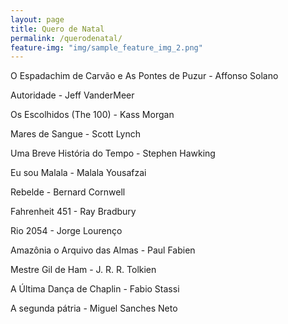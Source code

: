 ```yaml
---
layout: page
title: Quero de Natal
permalink: /querodenatal/
feature-img: "img/sample_feature_img_2.png"
---
```

<p>O Espadachim de Carvão e As Pontes de Puzur - Affonso Solano</p>
<p>Autoridade - Jeff VanderMeer</p>
<p>Os Escolhidos (The 100) - Kass Morgan</p>
<p>Mares de Sangue - Scott Lynch</p>
<p>Uma Breve História do Tempo - Stephen Hawking</p>
<p>Eu sou Malala - Malala Yousafzai</p>
<p>Rebelde - Bernard Cornwell</p>
<p>Fahrenheit 451 - Ray Bradbury</p>
<p>Rio 2054 - Jorge Lourenço</p>
<p>Amazônia o Arquivo das Almas - Paul Fabien</p>
<p>Mestre Gil de Ham - J. R. R. Tolkien</p>
<p>A Última Dança de Chaplin - Fabio Stassi</p>
<p>A segunda pátria - Miguel Sanches Neto</p>